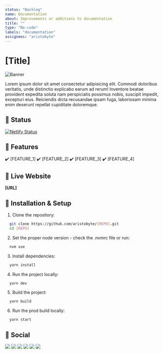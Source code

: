 ```yaml
---
status: "Backlog"
name: Documentation
about: Improvements or additions to documentation
title: ""
type: "No-code"
labels: "documentation"
assignees: "aristobyte"
---
```


# [Title]

<img src="URL" alt="Banner" />

Lorem ipsum dolor sit amet consectetur adipisicing elit. Commodi doloribus veritatis, unde distinctio explicabo earum ad rerum! Inventore beatae provident expedita soluta nam perspiciatis possimus nobis, suscipit impedit, excepturi eius.
Reiciendis dicta recusandae ipsam fuga, laboriosam minima enim deserunt repellat cupiditate doloremque.

## 📡 Status

[![Netlify Status](https://api.netlify.com/api/v1/badges/374ba255-86f9-4b05-a7e6-9ec5bd8b320a/deploy-status)](https://app.netlify.com/projects/aristobyte/deploys)

## 🌟 Features

✔️ [FEATURE_1]
✔️ [FEATURE_2]
✔️ [FEATURE_3]
✔️ [FEATURE_4]

## 🔗 Live Website

**[URL]**

## 🚀 Installation & Setup

1. Clone the repository:

```sh
  git clone https://github.com/aristobyte/[REPO].git
  cd [REPO]
```

2. Set the proper node version - check the .nvmrc file or run:

```sh
  nvm use
```

3. Install dependencies:

```sh
  yarn install
```

4. Run the project locally:

```sh
  yarn dev
```

5. Build the project:

```sh
  yarn build
```

6. Run the prod build locally:

```sh
  yarn start
```

## 📱 Social

<p align="left">
   <a href="https://instagram.com/aristo_byte"><img src="https://img.icons8.com/fluency/48/000000/instagram-new.png"/></a>   
   <a href="https://facebook.com/aristobyte"><img src="https://img.icons8.com/fluency/48/000000/facebook.png"/></a>   
   <a href="https://x.com/aristo_byte"><img src="https://img.icons8.com/fluency/48/000000/twitter.png"/></a>   
   <a href="https://wa.me/48451652749"><img src="https://img.icons8.com/fluency/48/000000/whatsapp.png"/></a>   
   <a href="mailto:info@aristobyte.com"><img src="https://img.icons8.com/fluency/48/000000/mail.png"/></a>   
   <a href="https://www.youtube.com/@aristobyte"><img src="https://img.icons8.com/fluency/48/000000/youtube.png"/></a>   
</p>

